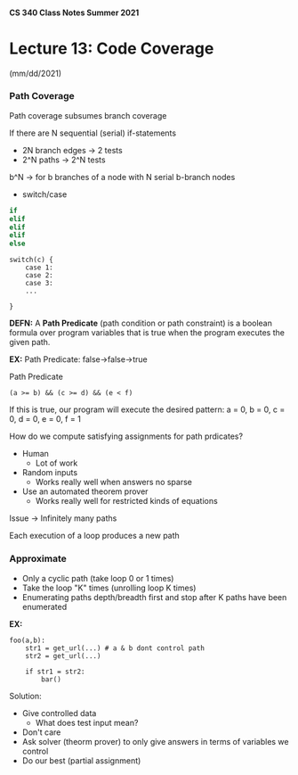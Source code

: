 #### CS 340 Class Notes Summer 2021
# Lecture 13: Code Coverage   
(mm/dd/2021)


### Path Coverage
Path coverage subsumes branch coverage

If there are N sequential (serial) if-statements
- 2N branch edges -> 2 tests
- 2^N paths -> 2^N tests

b^N -> for b branches of a node with N serial b-branch nodes
- switch/case

```python
if
elif
elif
elif
else
```

```
switch(c) {
	case 1:
	case 2:
	case 3:
	...

}
```

**DEFN:** A **Path Predicate** (path condition or path constraint) is a boolean formula over program variables that is true when the program executes the given path.

**EX:** Path Predicate: false->false->true

Path Predicate 
```
(a >= b) && (c >= d) && (e < f)
```
If this is true, our program will execute the desired pattern:
a = 0, b = 0, c = 0, d = 0, e = 0, f = 1

How do we compute satisfying assignments for path prdicates?
- Human
	- Lot of work
- Random inputs
	- Works really well when answers no sparse
- Use an automated theorem prover
	- Works really well for restricted kinds of equations

Issue -> Infinitely many paths

Each execution of a loop produces a new path


### Approximate
- Only a cyclic path (take  loop 0 or 1 times)
- Take the loop "K" times (unrolling loop K times)
- Enumerating paths depth/breadth first and stop after K paths have been enumerated

**EX:**
```
foo(a,b):
	str1 = get_url(...) # a & b dont control path
	str2 = get_url(...)

	if str1 = str2:
		bar()
```

Solution:
- Give controlled data
	- What does test input mean?
- Don't care
- Ask solver (theorm prover) to only give answers in terms of variables we control
- Do our best (partial assignment)
